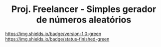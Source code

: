 <h1 align="center"> Proj. Freelancer - Simples gerador de números aleatórios </h1>

https://img.shields.io/badge/version-1.0-green
https://img.shields.io/badge/status-finished-green
